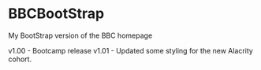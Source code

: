 # BBCBootStrap
My BootStrap version of the BBC homepage

v1.00 - Bootcamp release
v1.01 - Updated some styling for the new Alacrity cohort.
